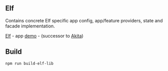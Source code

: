 ## Elf

Contains concrete Elf specific app config, app/feature providers, state and facade implementation.

[Elf](https://github.com/ngneat/elf/)  - app [demo](https://ng-state-management.jamesrobb.work/elf/) - (successor to [Akita](https://github.com/salesforce/akita))

## Build

`npm run build-elf-lib`
